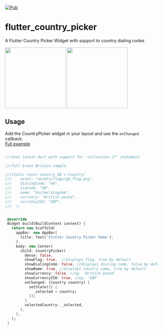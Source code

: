 [![Pub](https://img.shields.io/badge/Pub-0.1.4-orange.svg?style=flat-square)](https://pub.dartlang.org/packages/flutter_country_picker)

# flutter_country_picker
A Flutter Country Picker Widget with support to country dialing codes

<img src="https://github.com/biessek/flutter_country_picker/blob/master/example/img/1.png?raw=true" width="200"/>  
<img src="https://github.com/biessek/flutter_country_picker/blob/master/example/img/2.png?raw=true" width="200"/>

## Usage

Add the CountryPicker widget in your layout and use the `onChanged` callback.  
[Full example](https://github.com/biessek/flutter_country_picker/tree/master/example)

 ```dart
 
 ///Uses latest dart with support for 'collection if' statement

///full Great Britain sample.

///static const Country GB = Country(
///    asset: "assets/flags/gb_flag.png",
///    dialingCode: "44",
///    isoCode: "GB",
///    name: "United Kingdom",
///    currency: "British pound",
///    currencyISO: "GBP",
///  );


  @override
  Widget build(BuildContext context) {
    return new Scaffold(
      appBar: new AppBar(
        title: Text('Flutter Country Picker Demo'),
      ),
      body: new Center(
        child: CountryPicker(
          dense: false,
          showFlag: true,  //displays flag, true by default
          showDialingCode: false, //displays dialing code, false by default
          showName: true, //displays country name, true by default
          showCurrency: false, //eg. 'British pound'
          showCurrencyISO: true, //eg. 'GBP'
          onChanged: (Country country) {
            setState(() {
              _selected = country;
            });
          },
          selectedCountry: _selected,
        ),
      ),
    );
  }

 ```
